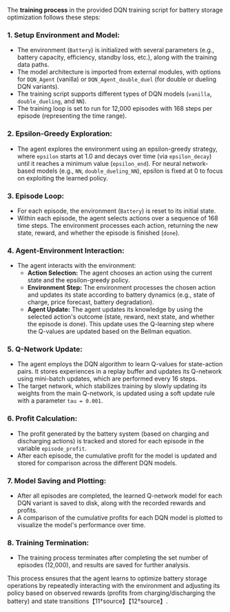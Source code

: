 The **training process** in the provided DQN training script for battery storage optimization follows these steps:

### 1. **Setup Environment and Model:**
   - The environment (`Battery`) is initialized with several parameters (e.g., battery capacity, efficiency, standby loss, etc.), along with the training data paths.
   - The model architecture is imported from external modules, with options for `DQN_Agent` (vanilla) or `DQN_Agent_double_duel` (for double or dueling DQN variants).
   - The training script supports different types of DQN models (`vanilla`, `double_dueling`, and `NN`).
   - The training loop is set to run for 12,000 episodes with 168 steps per episode (representing the time range).

### 2. **Epsilon-Greedy Exploration:**
   - The agent explores the environment using an epsilon-greedy strategy, where `epsilon` starts at 1.0 and decays over time (via `epsilon_decay`) until it reaches a minimum value (`epsilon_end`). For neural network-based models (e.g., `NN`, `double_dueling_NN`), epsilon is fixed at 0 to focus on exploiting the learned policy.

### 3. **Episode Loop:**
   - For each episode, the environment (`Battery`) is reset to its initial state.
   - Within each episode, the agent selects actions over a sequence of 168 time steps. The environment processes each action, returning the new state, reward, and whether the episode is finished (`done`).

### 4. **Agent-Environment Interaction:**
   - The agent interacts with the environment:
     - **Action Selection:** The agent chooses an action using the current state and the epsilon-greedy policy.
     - **Environment Step:** The environment processes the chosen action and updates its state according to battery dynamics (e.g., state of charge, price forecast, battery degradation).
     - **Agent Update:** The agent updates its knowledge by using the selected action's outcome (state, reward, next state, and whether the episode is done). This update uses the Q-learning step where the Q-values are updated based on the Bellman equation.

### 5. **Q-Network Update:**
   - The agent employs the DQN algorithm to learn Q-values for state-action pairs. It stores experiences in a replay buffer and updates its Q-network using mini-batch updates, which are performed every 16 steps.
   - The target network, which stabilizes training by slowly updating its weights from the main Q-network, is updated using a soft update rule with a parameter `tau = 0.001`.

### 6. **Profit Calculation:**
   - The profit generated by the battery system (based on charging and discharging actions) is tracked and stored for each episode in the variable `episode_profit`.
   - After each episode, the cumulative profit for the model is updated and stored for comparison across the different DQN models.

### 7. **Model Saving and Plotting:**
   - After all episodes are completed, the learned Q-network model for each DQN variant is saved to disk, along with the recorded rewards and profits.
   - A comparison of the cumulative profits for each DQN model is plotted to visualize the model's performance over time.

### 8. **Training Termination:**
   - The training process terminates after completing the set number of episodes (12,000), and results are saved for further analysis.

This process ensures that the agent learns to optimize battery storage operations by repeatedly interacting with the environment and adjusting its policy based on observed rewards (profits from charging/discharging the battery) and state transitions【11†source】【12†source】.
